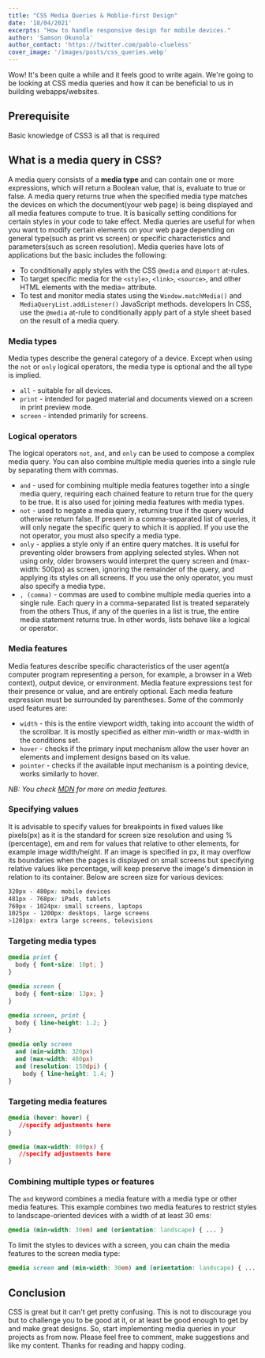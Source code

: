 ```yaml
---
title: "CSS Media Queries & Moblie-first Design"
date: '18/04/2021'
excerpts: "How to handle responsive design for mobile devices."
author: 'Samson Okunola'
author_contact: 'https://twitter.com/pablo-clueless'
cover_image: '/images/posts/css_queries.webp'
---
```


Wow! It's been quite a while and it feels good to write again. We're going to be looking at CSS media queries and how it can be beneficial to us in building webapps/websites.

## Prerequisite

Basic knowledge of CSS3 is all that is required

## What is a media query in CSS?

A media query consists of a **media type** and can contain one or more expressions, which will return a Boolean value, that is, evaluate to true or false. A media query returns true when the specified media type matches the devices on which the document(your web page) is being displayed and all media features compute to true. It is basically setting conditions for certain styles in your code to take effect. Media queries are useful for when you want to modify certain elements on your web page depending on general type(such as print vs screen) or specific characteristics and parameters(such as screen resolution). Media queries have lots of applications but the basic includes the following:

- To conditionally apply styles with the CSS `@media` and `@import` at-rules.
- To target specific media for the `<style>`, `<link>`, `<source>`, and other HTML elements with the media= attribute.
- To test and monitor media states using the `Window.matchMedia()` and `MediaQueryList.addListener()` JavaScript methods. developers In CSS, use the `@media` at-rule to conditionally apply part of a style sheet based on the result of a media query.

### Media types

Media types describe the general category of a device. Except when using the `not` or `only` logical operators, the media type is optional and the all type is implied.

- `all` - suitable for all devices.
- `print` - intended for paged material and documents viewed on a screen in print preview mode.
- `screen` - intended primarily for screens.

### Logical operators

The logical operators `not`, `and`, and `only` can be used to compose a complex media query. You can also combine multiple media queries into a single rule by separating them with commas.

- `and` - used for combining multiple media features together into a single media query, requiring each chained feature to return true for the query to be true. It is also used for joining media features with media types.
- `not` - used to negate a media query, returning true if the query would otherwise return false. If present in a comma-separated list of queries, it will only negate the specific query to which it is applied. If you use the not operator, you must also specify a media type.
- `only` - applies a style only if an entire query matches. It is useful for preventing older browsers from applying selected styles. When not using only, older browsers would interpret the query screen and (max-width: 500px) as screen, ignoring the remainder of the query, and applying its styles on all screens. If you use the only operator, you must also specify a media type.
- `, (comma)` - commas are used to combine multiple media queries into a single rule. Each query in a comma-separated list is treated separately from the others Thus, if any of the queries in a list is true, the entire media statement returns true. In other words, lists behave like a logical or operator.

### Media features

Media features describe specific characteristics of the user agent(a computer program representing a person, for example, a browser in a Web context), output device, or environment. Media feature expressions test for their presence or value, and are entirely optional. Each media feature expression must be surrounded by parentheses. Some of the commonly used features are:

- `width` - this is the entire viewport width, taking into account the width of the scrollbar. It is mostly specified as either min-width or max-width in the conditions set.
- `hover` - checks if the primary input mechanism allow the user hover an elements and implement designs based on its value.
- `pointer` - checks if the available input mechanism is a pointing device, works similarly to hover.

*NB: You check [MDN](https://developer.mozilla.org/en-US/docs/Web/CSS/@media#media_types) for more on media features.*

### Specifying values

It is advisable to specify values for breakpoints in fixed values like pixels(px) as it is the standard for screen size resolution and using %(percentage), em and rem for values that relative to other elements, for example image width/height. If an image is specified in px, it may overflow its boundaries when the pages is displayed on small screens but specifying relative values like percentage, will keep preserve the image's dimension in relation to its container. Below are screen size for various devices:

```css
320px - 480px: mobile devices
481px - 768px: iPads, tablets
769px - 1024px: small screens, laptops
1025px - 1200px: desktops, large screens
>1201px: extra large screens, televisions
```

### Targeting media types

```css
@media print {
  body { font-size: 10pt; }
}

@media screen {
  body { font-size: 13px; }
}

@media screen, print {
  body { line-height: 1.2; }
}

@media only screen
  and (min-width: 320px)
  and (max-width: 480px)
  and (resolution: 150dpi) {
    body { line-height: 1.4; }
}
```

### Targeting media features

```css
@media (hover: hover) {
   //specify adjustments here
}

@media (max-width: 800px) {
   //specify adjustments here
}
```

### Combining multiple types or features

The `and` keyword combines a media feature with a media type or other media features. This example combines two media features to restrict styles to landscape-oriented devices with a width of at least 30 ems:

```css
@media (min-width: 30em) and (orientation: landscape) { ... }
```

To limit the styles to devices with a screen, you can chain the media features to the screen media type:

```css
@media screen and (min-width: 30em) and (orientation: landscape) { ... }
```

## Conclusion

CSS is great but it can't get pretty confusing. This is not to discourage you but to challenge you to be good at it, or at least be good enough to get by and make great designs. So, start implementing media queries in your projects as from now. Please feel free to comment, make suggestions and like my content. Thanks for reading and happy coding.
